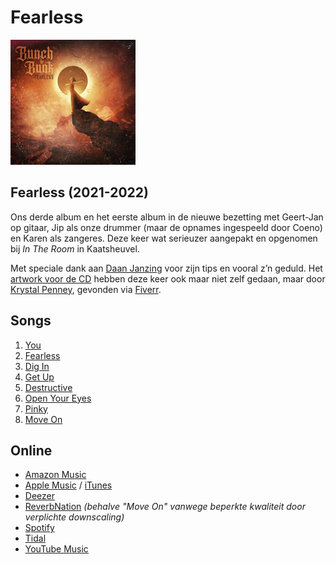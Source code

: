 # Fearless

![Fearless](albums/fearless/fearless.jpg#albumcover)

## Fearless (2021-2022)

Ons derde album en het eerste album in de nieuwe bezetting met Geert-Jan op gitaar, Jip als onze drummer (maar de opnames ingespeeld door Coeno) en Karen als zangeres.
Deze keer wat serieuzer aangepakt en opgenomen bij _In The Room_ in Kaatsheuvel.

Met speciale dank aan [Daan Janzing](https://en.wikipedia.org/wiki/Daan_Janzing) voor zijn tips en vooral z’n geduld.
Het [artwork voor de CD](https://nl.fiverr.com/users/krystalpenney/portfolio/NjRmNzM5ODQ2M2QzMzAwMDAxMGFkODZk) hebben deze keer ook maar niet zelf gedaan, maar door [Krystal Penney](https://nl.fiverr.com/krystalpenney), gevonden via [Fiverr](https://nl.fiverr.com/).

## Songs

1. [You](albums/fearless/you.mp3)
2. [Fearless](albums/fearless/fearless.mp3)
3. [Dig In](albums/fearless/digin.mp3)
4. [Get Up](albums/fearless/getup.mp3)
5. [Destructive](albums/fearless/destructive.mp3)
6. [Open Your Eyes](albums/fearless/openyoureyes.mp3)
7. [Pinky](albums/fearless/pinky.mp3)
8. [Move On](albums/fearless/moveon.mp3)

## Online

* [Amazon Music](https://music.amazon.com/albums/B09WZHJ691?marketplaceId=A3K6Y4MI8GDYMT&musicTerritory=NL&ref=dm_sh_htlxmRe9Vu1veUYGCade5iC4D)
* [Apple Music](https://music.apple.com/nl/album/fearless/1617173012) / [iTunes](https://music.apple.com/nl/album/fearless/1617173012)
* [Deezer](https://deezer.page.link/9RuVGNERuAbUzVTz8)
* [ReverbNation](https://www.reverbnation.com/795369/album/289449) _(behalve "Move On" vanwege beperkte kwaliteit door verplichte downscaling)_
* [Spotify](https://open.spotify.com/album/538LmXyWbadATH7Jo1V6e6?si=JATxR_D7QESaeEdxc5Uwsg)
* [Tidal](https://store.tidal.com/nl/album/223331210)
* [YouTube Music](https://music.youtube.com/playlist?list=OLAK5uy_kYQybzXHIusC8gLVKzvH9C5QN0TNfnG10&feature=share)
